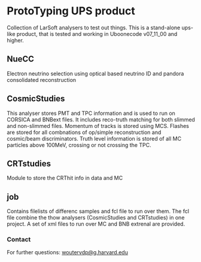 # ProtoTyping UPS product
Collection of LarSoft analysers to test out things. This is a stand-alone ups-like product, that is tested and working in Uboonecode v07_11_00 and higher.

## NueCC
Electron neutrino selection using optical based neutrino ID and pandora consolidated reconstruction

## CosmicStudies
This analyser stores PMT and TPC information and is used to run on CORSICA and BNBext files.
It includes reco-truth matching for both slimmed and non-slimmed files.
Momentum of tracks is stored using MCS. 
Flashes are stored for all combnations of op/simple reconstruction and cosmic/beam discriminators.
Truth level information is stored of all MC particles above 100MeV, crossing or not crossing the TPC.

## CRTstudies
Module to store the CRThit info in data and MC

## job
Contains filelists of differenc samples and fcl file to run over them. The fcl file combine the thow analysers (CosmicStudies and CRTstudies) in one project. A set of xml files to run over MC and BNB extrenal are provided.



### Contact
For further questions:
woutervdp@g.harvard.edu
